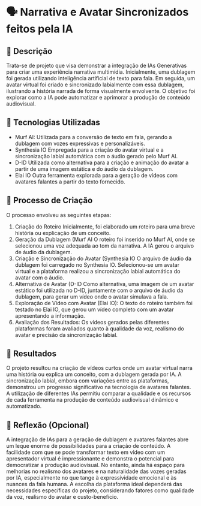 # 🗣️ Narrativa e Avatar Sincronizados feitos pela IA

## 📒 Descrição
Trata-se de projeto que visa demonstrar a integração de IAs Generativas para criar uma experiência narrativa multimídia. Inicialmente, uma dublagem foi gerada utilizando inteligência artificial de texto para fala. Em seguida, um avatar virtual foi criado e sincronizado labialmente com essa dublagem, ilustrando a história narrada de forma visualmente envolvente. O objetivo foi explorar como a IA pode automatizar e aprimorar a produção de conteúdo audiovisual.

## 🤖 Tecnologias Utilizadas
* Murf AI: Utilizada para a conversão de texto em fala, gerando a dublagem com vozes expressivas e personalizáveis.
* Synthesia IO Empregada para a criação do avatar virtual e a sincronização labial automática com o áudio gerado pelo Murf AI.
* D-ID Utilizada como alternativa para a criação e animação do avatar a partir de uma imagem estática e do áudio da dublagem.
* Elai IO Outra ferramenta explorada para a geração de vídeos com avatares falantes a partir do texto fornecido.

## 🧐 Processo de Criação
O processo envolveu as seguintes etapas:
1. Criação do Roteiro Inicialmente, foi elaborado um roteiro para uma breve história ou explicação de um conceito.
2. Geração da Dublagem (Murf AI O roteiro foi inserido no Murf AI, onde se selecionou uma voz adequada ao tom da narrativa. A IA gerou o arquivo de áudio da dublagem.
3. Criação e Sincronização do Avatar (Synthesia IO O arquivo de áudio da dublagem foi carregado no Synthesia IO. Selecionou-se um avatar virtual e a plataforma realizou a sincronização labial automática do avatar com o áudio.
4. Alternativa de Avatar (D-ID Como alternativa, uma imagem de um avatar estático foi utilizada no D-ID, juntamente com o arquivo de áudio da dublagem, para gerar um vídeo onde o avatar simulava a fala.
5. Exploração de Vídeo com Avatar (Elai IO): O texto do roteiro também foi testado no Elai IO, que gerou um vídeo completo com um avatar apresentando a informação.
6. Avaliação dos Resultados: Os vídeos gerados pelas diferentes plataformas foram avaliados quanto à qualidade da voz, realismo do avatar e precisão da sincronização labial.

## 🚀 Resultados
O projeto resultou na criação de vídeos curtos onde um avatar virtual narra uma história ou explica um conceito, com a dublagem gerada por IA. A sincronização labial, embora com variações entre as plataformas, demonstrou um progresso significativo na tecnologia de avatares falantes. A utilização de diferentes IAs permitiu comparar a qualidade e os recursos de cada ferramenta na produção de conteúdo audiovisual dinâmico e automatizado.

## 💭 Reflexão (Opcional)
A integração de IAs para a geração de dublagem e avatares falantes abre um leque enorme de possibilidades para a criação de conteúdo. A facilidade com que se pode transformar texto em vídeo com um apresentador virtual é impressionante e demonstra o potencial para democratizar a produção audiovisual. No entanto, ainda há espaço para melhorias no realismo dos avatares e na naturalidade das vozes geradas por IA, especialmente no que tange à expressividade emocional e às nuances da fala humana. A escolha da plataforma ideal dependerá das necessidades específicas do projeto, considerando fatores como qualidade da voz, realismo do avatar e custo-benefício.
